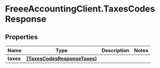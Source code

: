 # FreeeAccountingClient.TaxesCodesResponse

## Properties
Name | Type | Description | Notes
------------ | ------------- | ------------- | -------------
**taxes** | [**[TaxesCodesResponseTaxes]**](TaxesCodesResponseTaxes.md) |  | 


